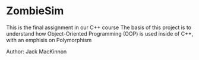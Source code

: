 # ZombieSim
This is the final assignment in our C++ course
The basis of this project is to understand how Object-Oriented Programming (OOP)
is used inside of C++, with an emphisis on Polymorphism

Author: Jack MacKinnon
